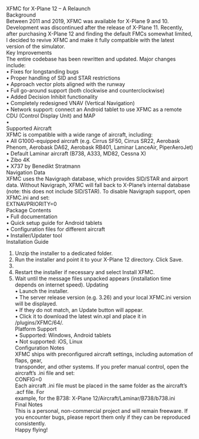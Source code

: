 XFMC for X-Plane 12 – A Relaunch<br/>
Background<br/>
Between 2011 and 2019, XFMC was available for X-Plane 9 and 10. Development was discontinued after the release of X-Plane 11. Recently, after purchasing X-Plane 12 and finding the default FMCs somewhat limited, I decided to revive XFMC and make it fully compatible with the latest version of the simulator.<br/>
Key Improvements<br/>
The entire codebase has been rewritten and updated. Major changes include:<br/>
•	Fixes for longstanding bugs<br/>
•	Proper handling of SID and STAR restrictions<br/>
•	Approach vector plots aligned with the runway<br/>
•	Full go-around support (both clockwise and counterclockwise)<br/>
•	Added Decision Inhibit functionality<br/>
•	Completely redesigned VNAV (Vertical Navigation)<br/>
•	Network support: connect an Android tablet to use XFMC as a remote CDU (Control Display Unit) and MAP<br/>
•	  
Supported Aircraft<br/>
XFMC is compatible with a wide range of aircraft, including:<br/>
•	All G1000-equipped aircraft (e.g. Cirrus SF50, Cirrus SR22, Aerobask Phenom, Aerobask DA62, Aerobask RB401, Laminar LanceAir, PiperAeroJet)<br/>
•	Default Laminar aircraft (B738, A333, MD82, Cessna X)<br/>
•	Zibo 4K<br/>
•	X737 by Benedikt Stratmann<br/>
Navigation Data<br/>
XFMC uses the Navigraph database, which provides SID/STAR and airport data. Without Navigraph, XFMC will fall back to X-Plane’s internal database (note: this does not include SID/STAR). To disable Navigraph support, open XFMC.ini and set: <br/>
EXTNAVPRIORITY=0<br/>
Package Contents<br/>
•	Full documentation<br/>
•	Quick setup guide for Android tablets<br/>
•	Configuration files for different aircraft<br/>
•	Installer/Updater tool<br/>
Installation Guide<br/>
1.	Unzip the installer to a dedicated folder.<br/>
2.	Run the installer and point it to your X-Plane 12 directory. Click Save.<br/>
3.	<br/>  
4.	Restart the installer if necessary and select Install XFMC.<br/>
5.	Wait until the message files unpacked appears (installation time depends on internet speed).
Updating<br/>
•	Launch the installer.<br/>
•	The server release version (e.g. 3.26) and your local XFMC.ini version will be displayed.<br/>
•	If they do not match, an Update button will appear.<br/>
•	Click it to download the latest win.xpl and place it in /plugins/XFMC/64/.<br/>
Platform Support<br/>
•	Supported: Windows, Android tablets<br/>
•	Not supported: iOS, Linux<br/>
Configuration Notes<br/>
XFMC ships with preconfigured aircraft settings, including automation of flaps, gear, <br/>transponder, and other systems. If you prefer manual control, open the aircraft’s .ini file and set:<br/> 
CONFIG=0<br/>
Each aircraft .ini file must be placed in the same folder as the aircraft’s .acf file. For <br/>example, for the B738:    X-Plane 12/Aircraft/Laminar/B738/b738.ini<br/>
Final Notes<br/>
This is a personal, non-commercial project and will remain freeware. If you encounter bugs, please report them only if they can be reproduced consistently.<br/>
Happy flying!<br/>
